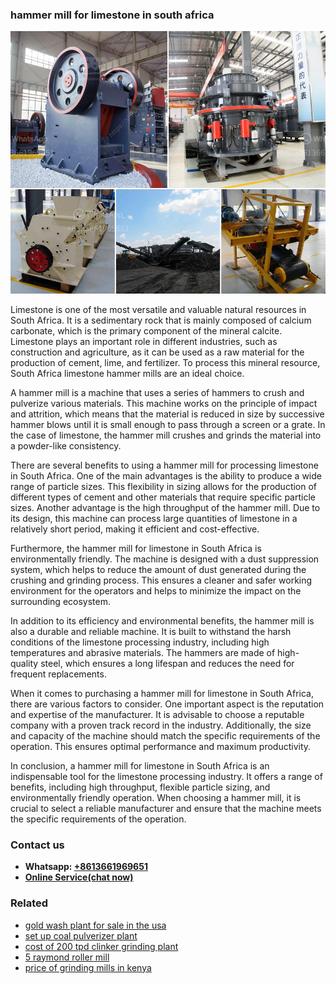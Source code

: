 <h3>hammer mill for limestone in south africa</h3><img src='1706766739.jpg' alt=''><p>Limestone is one of the most versatile and valuable natural resources in South Africa. It is a sedimentary rock that is mainly composed of calcium carbonate, which is the primary component of the mineral calcite. Limestone plays an important role in different industries, such as construction and agriculture, as it can be used as a raw material for the production of cement, lime, and fertilizer. To process this mineral resource, South Africa limestone hammer mills are an ideal choice.</p><p>A hammer mill is a machine that uses a series of hammers to crush and pulverize various materials. This machine works on the principle of impact and attrition, which means that the material is reduced in size by successive hammer blows until it is small enough to pass through a screen or a grate. In the case of limestone, the hammer mill crushes and grinds the material into a powder-like consistency.</p><p>There are several benefits to using a hammer mill for processing limestone in South Africa. One of the main advantages is the ability to produce a wide range of particle sizes. This flexibility in sizing allows for the production of different types of cement and other materials that require specific particle sizes. Another advantage is the high throughput of the hammer mill. Due to its design, this machine can process large quantities of limestone in a relatively short period, making it efficient and cost-effective.</p><p>Furthermore, the hammer mill for limestone in South Africa is environmentally friendly. The machine is designed with a dust suppression system, which helps to reduce the amount of dust generated during the crushing and grinding process. This ensures a cleaner and safer working environment for the operators and helps to minimize the impact on the surrounding ecosystem.</p><p>In addition to its efficiency and environmental benefits, the hammer mill is also a durable and reliable machine. It is built to withstand the harsh conditions of the limestone processing industry, including high temperatures and abrasive materials. The hammers are made of high-quality steel, which ensures a long lifespan and reduces the need for frequent replacements.</p><p>When it comes to purchasing a hammer mill for limestone in South Africa, there are various factors to consider. One important aspect is the reputation and expertise of the manufacturer. It is advisable to choose a reputable company with a proven track record in the industry. Additionally, the size and capacity of the machine should match the specific requirements of the operation. This ensures optimal performance and maximum productivity.</p><p>In conclusion, a hammer mill for limestone in South Africa is an indispensable tool for the limestone processing industry. It offers a range of benefits, including high throughput, flexible particle sizing, and environmentally friendly operation. When choosing a hammer mill, it is crucial to select a reliable manufacturer and ensure that the machine meets the specific requirements of the operation.</p><h3>Contact us</h3><ul><li><strong>Whatsapp:&nbsp;<a href="https://wa.me/8613661969651">+8613661969651</a></strong></li><li><a href="https://swt.shibang-china.com/?git&amp;zhl&amp;hammer mill for limestone in south africa"><strong>Online Service(chat now)</strong></a></li></ul><h3>Related</h3><ul><li><a href='gold wash plant for sale in the usa.md'>gold wash plant for sale in the usa</a></li><li><a href='set up coal pulverizer plant.md'>set up coal pulverizer plant</a></li><li><a href='cost of 200 tpd clinker grinding plant.md'>cost of 200 tpd clinker grinding plant</a></li><li><a href='5 raymond roller mill.md'>5 raymond roller mill</a></li><li><a href='price of grinding mills in kenya.md'>price of grinding mills in kenya</a></li></ul>